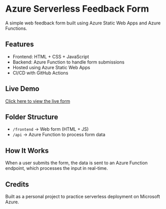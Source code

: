 # Azure Serverless Feedback Form

A simple web feedback form built using Azure Static Web Apps and Azure Functions.

## Features
- Frontend: HTML + CSS + JavaScript
- Backend: Azure Function to handle form submissions
- Hosted using Azure Static Web Apps
- CI/CD with GitHub Actions

## Live Demo
[Click here to view the live form](https://white-pond-036691610.6.azurestaticapps.net/)

## Folder Structure
- `/frontend` → Web form (HTML + JS)
- `/api` → Azure Function to process form data

## How It Works
When a user submits the form, the data is sent to an Azure Function endpoint, which processes the input in real-time.

## Credits
Built as a personal project to practice serverless deployment on Microsoft Azure.
